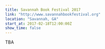 ```yaml
---
title: Savannah Book Festival 2017
link: "http://www.savannahbookfestival.org"
location: "Savannah, GA"
start_at: 2017-02-18T12:00:00Z 
show_time: false
---
```

TBA
